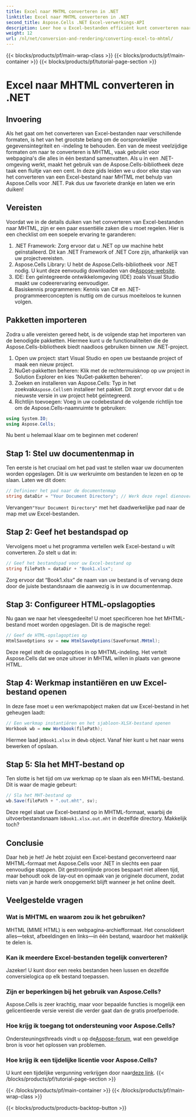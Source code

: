 ```yaml
---
title: Excel naar MHTML converteren in .NET
linktitle: Excel naar MHTML converteren in .NET
second_title: Aspose.Cells .NET Excel-verwerkings-API
description: Leer hoe u Excel-bestanden efficiënt kunt converteren naar MHTML-indeling in .NET met Aspose.Cells, waarmee u uw rapportage- en gegevensdelingsmogelijkheden vergroot.
weight: 12
url: /nl/net/conversion-and-rendering/converting-excel-to-mhtml/
---
```


{{< blocks/products/pf/main-wrap-class >}}
{{< blocks/products/pf/main-container >}}
{{< blocks/products/pf/tutorial-page-section >}}

# Excel naar MHTML converteren in .NET

## Invoering

Als het gaat om het converteren van Excel-bestanden naar verschillende formaten, is het van het grootste belang om de oorspronkelijke gegevensintegriteit en -indeling te behouden. Een van de meest veelzijdige formaten om naar te converteren is MHTML, vaak gebruikt voor webpagina's die alles in één bestand samenvatten. Als u in een .NET-omgeving werkt, maakt het gebruik van de Aspose.Cells-bibliotheek deze taak een fluitje van een cent. In deze gids leiden we u door elke stap van het converteren van een Excel-bestand naar MHTML met behulp van Aspose.Cells voor .NET. Pak dus uw favoriete drankje en laten we erin duiken!

## Vereisten

Voordat we in de details duiken van het converteren van Excel-bestanden naar MHTML, zijn er een paar essentiële zaken die u moet regelen. Hier is een checklist om een soepele ervaring te garanderen:

1. .NET Framework: Zorg ervoor dat u .NET op uw machine hebt geïnstalleerd. Dit kan .NET Framework of .NET Core zijn, afhankelijk van uw projectvereisten.
2.  Aspose.Cells Library: U hebt de Aspose.Cells-bibliotheek voor .NET nodig. U kunt deze eenvoudig downloaden van de[Aspose-website](https://releases.aspose.com/cells/net/).
3. IDE: Een geïntegreerde ontwikkelomgeving (IDE) zoals Visual Studio maakt uw codeerervaring eenvoudiger.
4. Basiskennis programmeren: Kennis van C# en .NET-programmeerconcepten is nuttig om de cursus moeiteloos te kunnen volgen.

## Pakketten importeren

Zodra u alle vereisten gereed hebt, is de volgende stap het importeren van de benodigde pakketten. Hiermee kunt u de functionaliteiten die de Aspose.Cells-bibliotheek biedt naadloos gebruiken binnen uw .NET-project.

1. Open uw project: start Visual Studio en open uw bestaande project of maak een nieuw project.
2. NuGet-pakketten beheren: Klik met de rechtermuisknop op uw project in Solution Explorer en kies 'NuGet-pakketten beheren'.
3.  Zoeken en installeren van Aspose.Cells: Typ in het zoekvak`Aspose.Cells`en installeer het pakket. Dit zorgt ervoor dat u de nieuwste versie in uw project hebt geïntegreerd.
4. Richtlijn toevoegen: Voeg in uw codebestand de volgende richtlijn toe om de Aspose.Cells-naamruimte te gebruiken:

```csharp
using System.IO;
using Aspose.Cells;
```

Nu bent u helemaal klaar om te beginnen met coderen!

## Stap 1: Stel uw documentenmap in

Ten eerste is het cruciaal om het pad vast te stellen waar uw documenten worden opgeslagen. Dit is uw werkruimte om bestanden te lezen en op te slaan. Laten we dit doen:

```csharp
// Definieer het pad naar de documentenmap
string dataDir = "Your Document Directory"; // Werk deze regel dienovereenkomstig bij
```

 Vervangen`"Your Document Directory"` met het daadwerkelijke pad naar de map met uw Excel-bestanden.

## Stap 2: Geef het bestandspad op

Vervolgens moet u het programma vertellen welk Excel-bestand u wilt converteren. Zo stelt u dat in:

```csharp
// Geef het bestandspad voor uw Excel-bestand op
string filePath = dataDir + "Book1.xlsx";
```

Zorg ervoor dat “Book1.xlsx” de naam van uw bestand is of vervang deze door de juiste bestandsnaam die aanwezig is in uw documentenmap.

## Stap 3: Configureer HTML-opslagopties

Nu gaan we naar het vleesgedeelte! U moet specificeren hoe het MHTML-bestand moet worden opgeslagen. Dit is de magische regel:

```csharp
// Geef de HTML-opslagopties op
HtmlSaveOptions sv = new HtmlSaveOptions(SaveFormat.MHtml);
```

Deze regel stelt de opslagopties in op MHTML-indeling. Het vertelt Aspose.Cells dat we onze uitvoer in MHTML willen in plaats van gewone HTML.

## Stap 4: Werkmap instantiëren en uw Excel-bestand openen

In deze fase moet u een werkmapobject maken dat uw Excel-bestand in het geheugen laadt:

```csharp
// Een werkmap instantiëren en het sjabloon-XLSX-bestand openen
Workbook wb = new Workbook(filePath);
```

 Hiermee laad je`Book1.xlsx` in de`wb` object. Vanaf hier kunt u het naar wens bewerken of opslaan.

## Stap 5: Sla het MHT-bestand op

Ten slotte is het tijd om uw werkmap op te slaan als een MHTML-bestand. Dit is waar de magie gebeurt:

```csharp
// Sla het MHT-bestand op
wb.Save(filePath + ".out.mht", sv);
```

 Deze regel slaat uw Excel-bestand op in MHTML-formaat, waarbij de uitvoerbestandsnaam is`Book1.xlsx.out.mht` in dezelfde directory. Makkelijk toch?

## Conclusie

Daar heb je het! Je hebt zojuist een Excel-bestand geconverteerd naar MHTML-formaat met Aspose.Cells voor .NET in slechts een paar eenvoudige stappen. Dit gestroomlijnde proces bespaart niet alleen tijd, maar behoudt ook de lay-out en opmaak van je originele document, zodat niets van je harde werk onopgemerkt blijft wanneer je het online deelt.

## Veelgestelde vragen

### Wat is MHTML en waarom zou ik het gebruiken?
MHTML (MIME HTML) is een webpagina-archiefformaat. Het consolideert alles—tekst, afbeeldingen en links—in één bestand, waardoor het makkelijk te delen is.

### Kan ik meerdere Excel-bestanden tegelijk converteren?
Jazeker! U kunt door een reeks bestanden heen lussen en dezelfde conversielogica op elk bestand toepassen.

### Zijn er beperkingen bij het gebruik van Aspose.Cells?
Aspose.Cells is zeer krachtig, maar voor bepaalde functies is mogelijk een gelicentieerde versie vereist die verder gaat dan de gratis proefperiode.

### Hoe krijg ik toegang tot ondersteuning voor Aspose.Cells?
 Ondersteuningsthreads vindt u op de[Aspose-forum](https://forum.aspose.com/c/cells/9), wat een geweldige bron is voor het oplossen van problemen.

### Hoe krijg ik een tijdelijke licentie voor Aspose.Cells?
 U kunt een tijdelijke vergunning verkrijgen door naar[deze link](https://purchase.aspose.com/temporary-license/).
{{< /blocks/products/pf/tutorial-page-section >}}

{{< /blocks/products/pf/main-container >}}
{{< /blocks/products/pf/main-wrap-class >}}

{{< blocks/products/products-backtop-button >}}
